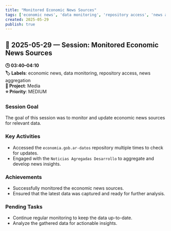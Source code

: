 ```yaml
---
title: "Monitored Economic News Sources"
tags: ['economic news', 'data monitoring', 'repository access', 'news aggregation']
created: 2025-05-29
publish: true
---
```


## 📅 2025-05-29 — Session: Monitored Economic News Sources

**🕒 03:40–04:10**  
**🏷️ Labels**: economic news, data monitoring, repository access, news aggregation  
**📂 Project**: Media  
**⭐ Priority**: MEDIUM  


### Session Goal
The goal of this session was to monitor and update economic news sources for relevant data.

### Key Activities
- Accessed the `economia.gob.ar-datos` repository multiple times to check for updates.
- Engaged with the `Noticias Agregadas Desarrollo` to aggregate and develop news insights.

### Achievements
- Successfully monitored the economic news sources.
- Ensured that the latest data was captured and ready for further analysis.

### Pending Tasks
- Continue regular monitoring to keep the data up-to-date.
- Analyze the gathered data for actionable insights.
